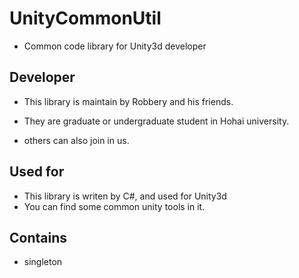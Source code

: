 # UnityCommonUtil
* Common code library for Unity3d developer

## Developer ##
* This library is maintain by Robbery and his friends.
* They are graduate or undergraduate student in Hohai university.

* others can also join in us.

## Used for ##
* This library is writen by C#, and used for Unity3d
* You can find some common unity tools in it.

## Contains ##
* singleton
